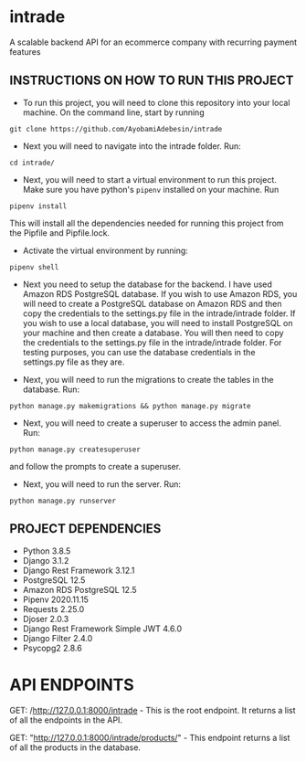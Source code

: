 # intrade

A scalable backend API for an ecommerce company with recurring payment features
## INSTRUCTIONS ON HOW TO RUN THIS PROJECT

* To run this project, you will need to clone this repository into your local machine. On the command line, start by running 
```
git clone https://github.com/AyobamiAdebesin/intrade
```

* Next you will need to navigate into the intrade folder. Run:
```
cd intrade/
```

* Next, you will need to start a virtual environment to run this project. Make sure you have python's ```pipenv``` installed on your machine. Run
```
pipenv install
```
This will install all the dependencies needed for running this project from the Pipfile and Pipfile.lock.

* Activate the virtual environment by running:
```
pipenv shell
```

* Next you need to setup the database for the backend. I have used Amazon RDS PostgreSQL database. If you wish to use Amazon RDS, you will need to create a PostgreSQL database on Amazon RDS and then copy the credentials to the settings.py file in the intrade/intrade folder. If you wish to use a local database, you will need to install PostgreSQL on your machine and then create a database. You will then need to copy the credentials to the settings.py file in the intrade/intrade folder. For testing purposes, you can use the database credentials in the settings.py file as they are.

* Next, you will need to run the migrations to create the tables in the database. Run:
```
python manage.py makemigrations && python manage.py migrate
```

* Next, you will need to create a superuser to access the admin panel. Run:
```
python manage.py createsuperuser
```
and follow the prompts to create a superuser.

* Next, you will need to run the server. Run:
```
python manage.py runserver
```

## PROJECT DEPENDENCIES
* Python 3.8.5
* Django 3.1.2
* Django Rest Framework 3.12.1
* PostgreSQL 12.5
* Amazon RDS PostgreSQL 12.5
* Pipenv 2020.11.15
* Requests 2.25.0
* Djoser 2.0.3
* Django Rest Framework Simple JWT 4.6.0
* Django Filter 2.4.0
* Psycopg2 2.8.6


# API ENDPOINTS
GET: /http://127.0.0.1:8000/intrade - This is the root endpoint. It returns a list of all the endpoints in the API.

GET: "http://127.0.0.1:8000/intrade/products/" - This endpoint returns a list of all the products in the database.





